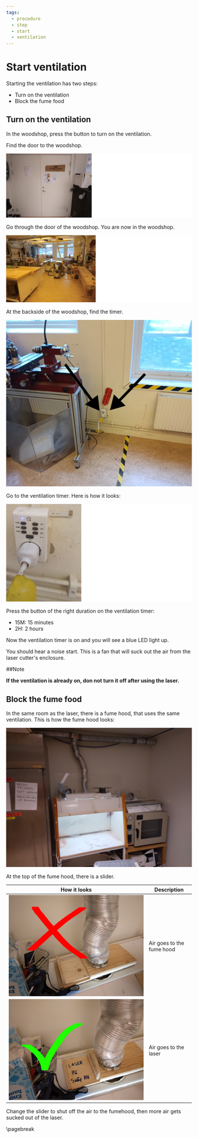 ```yaml
---
tags:
  - procedure
  - step
  - start
  - ventilation
---
```


# Start ventilation

Starting the ventilation has two steps:

- Turn on the ventilation
- Block the fume food

## Turn on the ventilation

In the woodshop, press the button to turn on the ventilation.

Find the door to the woodshop.

![Door to the woodshop](door_to_woodshop_50.png)

Go through the door of the woodshop. You are now in the woodshop.

![Woodshop](woodshop_50.png)

At the backside of the woodshop, find the timer.

![The backside of the woodshop](backside_woodshop_new.jpg)

Go to the ventilation timer. Here is how it looks:

![The ventilation timer](ventilation_timer_right_side_up_50.png)

Press the button of the right duration on the ventilation timer:

- 15M: 15 minutes
- 2H: 2 hours

Now the ventilation timer is on and you will see a blue LED
light up.

You should hear a noise start.
This is a fan that will suck out the air from the laser cutter's
enclosure.

##Note

**If the ventilation is already on, don not turn it off after using the laser.**

## Block the fume food

In the same room as the laser,
there is a fume hood, that
uses the same ventilation.
This is how the fume hood looks:

![The fume hood](fume_hood_ventilation.jpg)

At the top of the fume hood, there is a slider.

How it looks                                                   |Description
---------------------------------------------------------------|----------------------------------------------------------------
![Air goes to the fume hood](air_to_fume_hood_to_fume_hood_annotated.jpg)|Air goes to the fume hood
![Air goes to the laser](air_to_fume_hood_to_laser_annotated.jpg)        |Air goes to the laser

Change the slider to shut off the air to the fumehood, then more air gets sucked out of the laser.

\pagebreak
